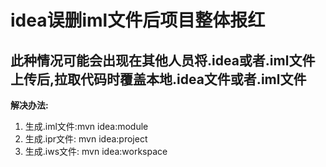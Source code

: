 # idea误删iml文件后项目整体报红
## 此种情况可能会出现在其他人员将.idea或者.iml文件上传后,拉取代码时覆盖本地.idea文件或者.iml文件

**解决办法:**

1. 生成.iml文件:mvn idea:module
2. 生成.ipr文件: mvn idea:project
3. 生成.iws文件: mvn idea:workspace
